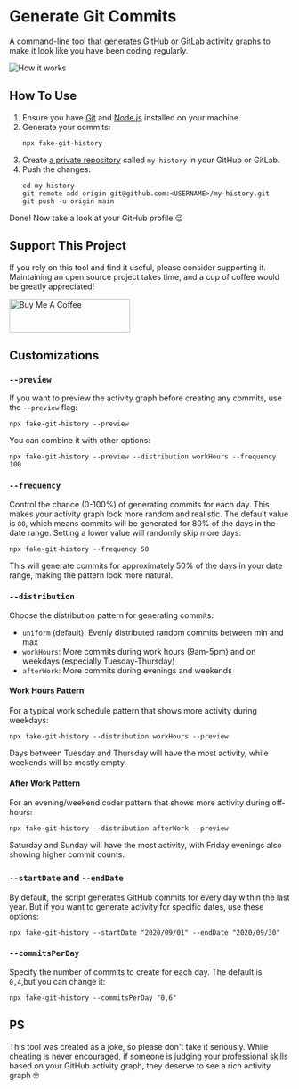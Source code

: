 # Generate Git Commits

A command-line tool that generates GitHub or GitLab activity graphs to make it look like you have been coding regularly.

<img src="https://dl.dropboxusercontent.com/s/q2iinti6v0zbhzs/contributions.gif?dl=0" alt="How it works" />

## How To Use

1. Ensure you have [Git](https://git-scm.com/book/en/v2/Getting-Started-Installing-Git) and
   [Node.js](https://nodejs.org/en/download/) installed on your machine.
2. Generate your commits:
   ```shell script
   npx fake-git-history
   ```
3. Create [a private repository](https://github.com/new) called `my-history` in your GitHub or GitLab.
4. Push the changes:
   ```shell script
   cd my-history
   git remote add origin git@github.com:<USERNAME>/my-history.git
   git push -u origin main
   ```

Done! Now take a look at your GitHub profile 😉

## Support This Project

If you rely on this tool and find it useful, please consider supporting it. Maintaining an open source project takes time, and a cup of coffee would be greatly appreciated!

<a href="https://www.buymeacoffee.com/artiebits" target="_blank"><img src="https://cdn.buymeacoffee.com/buttons/v2/default-yellow.png" alt="Buy Me A Coffee" style="height: 60px !important;width: 217px !important;" ></a>

## Customizations

### `--preview`

If you want to preview the activity graph before creating any commits, use the `--preview` flag:

```shell script
npx fake-git-history --preview
```

You can combine it with other options:

```shell script
npx fake-git-history --preview --distribution workHours --frequency 100
```

### `--frequency`

Control the chance (0-100%) of generating commits for each day. This makes your activity graph look more random and realistic.
The default value is `80`, which means commits will be generated for 80% of the days in the date range. Setting a lower value will randomly skip more days:

```shell script
npx fake-git-history --frequency 50
```

This will generate commits for approximately 50% of the days in your date range, making the pattern look more natural.

### `--distribution`

Choose the distribution pattern for generating commits:

- `uniform` (default): Evenly distributed random commits between min and max
- `workHours`: More commits during work hours (9am-5pm) and on weekdays (especially Tuesday-Thursday)
- `afterWork`: More commits during evenings and weekends

#### Work Hours Pattern

For a typical work schedule pattern that shows more activity during weekdays:

```shell script
npx fake-git-history --distribution workHours --preview
```

Days between Tuesday and Thursday will have the most activity, while weekends will be mostly empty.

#### After Work Pattern

For an evening/weekend coder pattern that shows more activity during off-hours:

```shell script
npx fake-git-history --distribution afterWork --preview
```

Saturday and Sunday will have the most activity, with Friday evenings also showing higher commit counts.

### `--startDate` and `--endDate`

By default, the script generates GitHub commits for every day within the last year.
But if you want to generate activity for specific dates, use these options:

```shell script
npx fake-git-history --startDate "2020/09/01" --endDate "2020/09/30"
```

### `--commitsPerDay`

Specify the number of commits to create for each day.
The default is `0,4`,but you can change it:

```shell script
npx fake-git-history --commitsPerDay "0,6"
```

## PS

This tool was created as a joke, so please don't take it seriously. While cheating is never encouraged, if someone is judging your professional skills based on your GitHub activity graph, they deserve to see a rich activity graph 🤓
